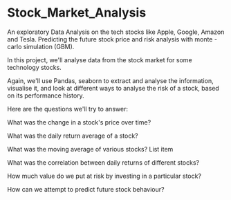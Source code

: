 # Stock_Market_Analysis
An exploratory Data Analysis on the tech stocks like Apple, Google, Amazon and Tesla. Predicting the future stock price and risk analysis with monte - carlo simulation (GBM).


In this project, we'll analyse data from the stock market for some technology stocks.

Again, we'll use Pandas, seaborn to extract and analyse the information, visualise it, and look at different ways to analyse the risk of a stock, based on its performance history.

Here are the questions we'll try to answer:

What was the change in a stock's price over time?

What was the daily return average of a stock?

What was the moving average of various stocks? List item

What was the correlation between daily returns of different stocks?

How much value do we put at risk by investing in a particular stock?

How can we attempt to predict future stock behaviour?
